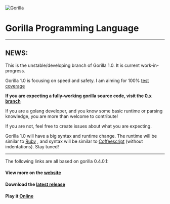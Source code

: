 ![Gorilla](https://i.imgur.com/lX7Vzr0.png)

# Gorilla Programming Language

---

## NEWS:

This is the unstable/developing branch of Gorilla 1.0. It is current work-in-progress.

Gorilla 1.0 is focusing on speed and safety. I am aiming for
100% [test coverage](https://app.codecov.io/gh/SnowballSH/Gorilla)

**If you are expecting a fully-working gorilla source code, visit
the [0.x branch](https://github.com/SnowballSH/Gorilla/tree/0.x)**

If you are a golang developer, and you know some basic runtime or parsing knowledge, you are more than welcome to
contribute!

If you are not, feel free to create issues about what you are expecting.

Gorilla 1.0 will have a big syntax and runtime change. The runtime will be similar to [Ruby](https://www.ruby-lang.org/)
, and syntax will be similar to [Coffeescript](https://coffeescript.org/) (without indentations). Stay tuned!

---

The following links are all based on gorilla 0.4.0.1:

#### View more on the [website](https://snowballsh.me/Gorilla/)

#### Download the [latest release](https://github.com/SnowballSH/Gorilla/releases)

#### Play it [Online](https://snowballsh.me/Gorilla-Playground/)